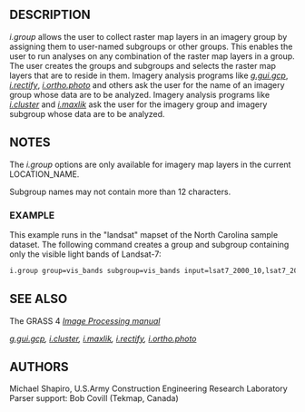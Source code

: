 ## DESCRIPTION

*i.group* allows the user to collect raster map layers in an imagery
group by assigning them to user-named subgroups or other groups. This
enables the user to run analyses on any combination of the raster map
layers in a group. The user creates the groups and subgroups and selects
the raster map layers that are to reside in them. Imagery analysis
programs like *[g.gui.gcp](g.gui.gcp.md)*, *[i.rectify](i.rectify.md)*,
*[i.ortho.photo](i.ortho.photo.md)* and others ask the user for the name
of an imagery group whose data are to be analyzed. Imagery analysis
programs like *[i.cluster](i.cluster.md)* and *[i.maxlik](i.maxlik.md)*
ask the user for the imagery group and imagery subgroup whose data are
to be analyzed.

## NOTES

The *i.group* options are only available for imagery map layers in the
current LOCATION_NAME.

Subgroup names may not contain more than 12 characters.

### EXAMPLE

This example runs in the "landsat" mapset of the North Carolina sample
dataset. The following command creates a group and subgroup containing
only the visible light bands of Landsat-7:

```sh
i.group group=vis_bands subgroup=vis_bands input=lsat7_2000_10,lsat7_2000_20,lsat7_2000_30
```

## SEE ALSO

The GRASS 4 *[Image Processing
manual](https://grass.osgeo.org/gdp/imagery/grass4_image_processing.pdf)*

*[g.gui.gcp](g.gui.gcp.md), [i.cluster](i.cluster.md),
[i.maxlik](i.maxlik.md), [i.rectify](i.rectify.md),
[i.ortho.photo](i.ortho.photo.md)*

## AUTHORS

Michael Shapiro, U.S.Army Construction Engineering Research Laboratory  
Parser support: Bob Covill (Tekmap, Canada)
